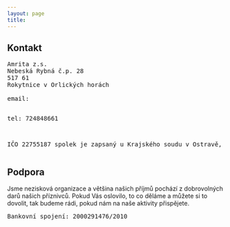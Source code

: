 ```yaml
---
layout: page
title:
---
```


## Kontakt

<pre>
Amrita z.s.
Nebeská Rybná č.p. 28
517 61
Rokytnice v Orlických horách

email: <script language="JavaScript">
var username = "amrita";
var hostname = "amrita.cz";
var full_email = username + "@" + hostname ;
document.write(full_email);
</script>
tel: 724848661

IČO 22755187
spolek je zapsaný u Krajského soudu v Ostravě, složka L
</pre>

## Podpora

<p>
Jsme nezisková organizace a většina našich příjmů pochází z dobrovolných darů našich příznivců. Pokud Vás oslovilo, to co děláme a můžete si to dovolit, tak budeme rádi, pokud nám na naše aktivity přispějete.
</p>

<p>
<pre>
Bankovní spojení: 2000291476/2010
</pre>
</p>
